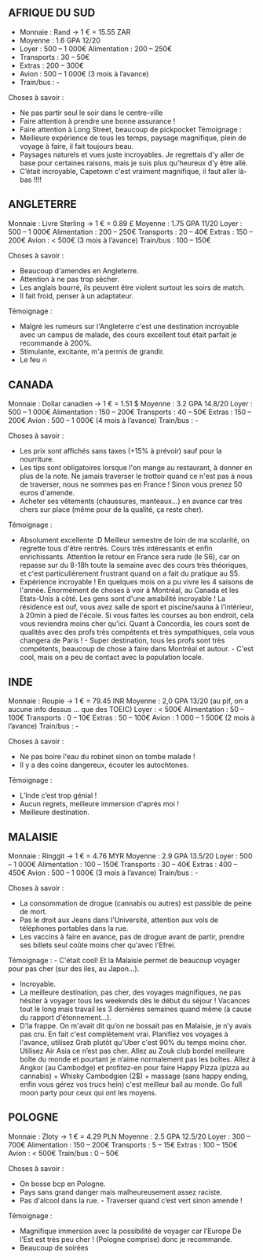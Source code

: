 AFRIQUE DU SUD
-------------
- Monnaie : Rand -> 1 € = 15.55 ZAR
- Moyenne : 1.6 GPA 12/20
- Loyer : 500 – 1 000€ Alimentation : 200 – 250€
- Transports : 30 – 50€
- Extras : 200 – 300€
- Avion : 500 – 1 000€ (3 mois à l’avance)
- Train/bus : -

Choses à savoir :
- Ne pas partir seul le soir dans le centre-ville
- Faire attention à prendre une bonne assurance !
- Faire attention à Long Street, beaucoup de pickpocket Témoignage :
- Meilleure expérience de tous les temps, paysage magnifique, plein de voyage à faire, il fait toujours beau.
- Paysages naturels et vues juste incroyables. Je regrettais d'y aller de base pour certaines raisons, mais je suis plus qu'heureux d'y être allé.
- C’était incroyable, Capetown c'est vraiment magnifique, il faut aller là-bas !!!!

ANGLETERRE
-----
Monnaie : Livre Sterling -> 1 € = 0.89 £
Moyenne : 1.75 GPA 11/20
Loyer : 500 – 1 000€
Alimentation : 200 – 250€
Transports : 20 – 40€
Extras : 150 – 200€
Avion : < 500€ (3 mois à l’avance)
Train/bus : 100 – 150€

Choses à savoir :
- Beaucoup d'amendes en Angleterre.
- Attention à ne pas trop sécher.
- Les anglais bourré, ils peuvent être violent surtout les soirs de match.
- Il fait froid, penser à un adaptateur.

Témoignage :
- Malgré les rumeurs sur l'Angleterre c'est une destination incroyable avec un campus de malade, des cours excellent tout était parfait je recommande à 200%.
- Stimulante, excitante, m'a permis de grandir.
- Le feu 🔥

CANADA
---
Monnaie : Dollar canadien -> 1 € = 1.51 $
Moyenne : 3.2 GPA 14.8/20
Loyer : 500 – 1 000€
Alimentation : 150 – 200€
Transports : 40 – 50€
Extras : 150 – 200€
Avion : 500 – 1 000€ (4 mois à l’avance)
Train/bus : -

Choses à savoir :
- Les prix sont affichés sans taxes (+15% à prévoir) sauf pour la nourriture.
- Les tips sont obligatoires lorsque l'on mange au restaurant, à donner en plus de la note. Ne jamais traverser le trottoir quand ce n'est pas à nous de traverser, nous ne sommes pas en France ! Sinon vous prenez 50 euros d'amende.
- Acheter ses vêtements (chaussures, manteaux...) en avance car très chers sur place (même pour de la qualité, ça reste cher).

Témoignage :
- Absolument excellente :D Meilleur semestre de loin de ma scolarité, on regrette tous d'être rentrés. Cours très intéressants et enfin enrichissants. Attention le retour en France sera rude (le S6), car on repasse sur du 8-18h toute la semaine avec des cours très théoriques, et c'est particulièrement frustrant quand on a fait du pratique au S5.
- Expérience incroyable ! En quelques mois on a pu vivre les 4 saisons de l'année. Énormément de choses à voir à Montréal, au Canada et les Etats-Unis à côté. Les gens sont d'une amabilité incroyable ! La résidence est ouf, vous avez salle de sport et piscine/sauna à l'intérieur, à 20min à pied de l'école. Si vous faites les courses au bon endroit, cela vous reviendra moins cher qu'ici. Quant à Concordia, les cours sont de qualités avec des profs très compétents et très sympathiques, cela vous changera de Paris ! - Super destination, tous les profs sont très compétents, beaucoup de chose à faire dans Montréal et autour. - C'est cool, mais on a peu de contact avec la population locale.

INDE
---
Monnaie : Roupie -> 1 € = 79.45 INR
Moyenne : 2,0 GPA 13/20 (au pif, on a aucune info dessus … que des TOEIC)
Loyer : < 500€
Alimentation : 50 – 100€
Transports : 0 – 10€
Extras : 50 – 100€
Avion : 1 000 – 1 500€ (2 mois à l’avance)
Train/bus : -

 Choses à savoir :
 - Ne pas boire l'eau du robinet sinon on tombe malade !
 - Il y a des coins dangereux, écouter les autochtones.

Témoignage :
- L’Inde c’est trop génial !
- Aucun regrets, meilleure immersion d'après moi !
- Meilleure destination.

MALAISIE
----
Monnaie : Ringgit -> 1 € = 4.76 MYR
Moyenne : 2.9 GPA 13.5/20 Loyer : 500 – 1 000€ Alimentation : 100 – 150€ Transports : 30 – 40€ Extras : 400 – 450€ Avion : 500 – 1 000€ (3 mois à l’avance) Train/bus : -

Choses à savoir :
- La consommation de drogue (cannabis ou autres) est passible de peine de mort.
- Pas le droit aux Jeans dans l'Université, attention aux vols de téléphones portables dans la rue.
- Les vaccins à faire en avance, pas de drogue avant de partir, prendre ses billets seul coûte moins cher qu'avec l'Efrei.

Témoignage : - C'était cool! Et la Malaisie permet de beaucoup voyager pour pas cher (sur des iles, au Japon...).
- Incroyable.
- La meilleure destination, pas cher, des voyages magnifiques, ne pas hésiter à voyager tous les weekends dès le début du séjour ! Vacances tout le long mais travail les 3 dernières semaines quand même (à cause du rapport d'étonnement…).
- D'la frappe. On m'avait dit qu’on ne bossait pas en Malaisie, je n’y avais pas cru. En fait c'est complètement vrai. Planifiez vos voyages à l'avance, utilisez Grab plutôt qu'Uber c'est 90% du temps moins cher. Utilisez Air Asia ce n’est pas cher. Allez au Zouk club bordel meilleure boîte du monde et pourtant je n’aime normalement pas les boîtes. Allez à Angkor (au Cambodge) et profitez-en pour faire Happy Pizza (pizza au cannabis) + Whisky Cambodgien (2$) + massage (sans happy ending, enfin vous gérez vos trucs hein) c'est meilleur bail au monde. Go full moon party pour ceux qui ont les moyens.

POLOGNE
----
Monnaie : Zloty -> 1 € = 4.29 PLN
Moyenne : 2.5 GPA 12.5/20
Loyer : 300 – 700€
Alimentation : 150 – 200€
Transports : 5 – 15€
Extras : 100 – 150€
Avion : < 500€
Train/bus : 0 – 50€

Choses à savoir :
- On bosse bcp en Pologne.
- Pays sans grand danger mais malheureusement assez raciste.
- Pas d'alcool dans la rue. - Traverser quand c’est vert sinon amende !

Témoignage :
- Magnifique immersion avec la possibilité de voyager car l’Europe De l’Est est très peu cher ! (Pologne comprise) donc je recommande.
- Beaucoup de soirées